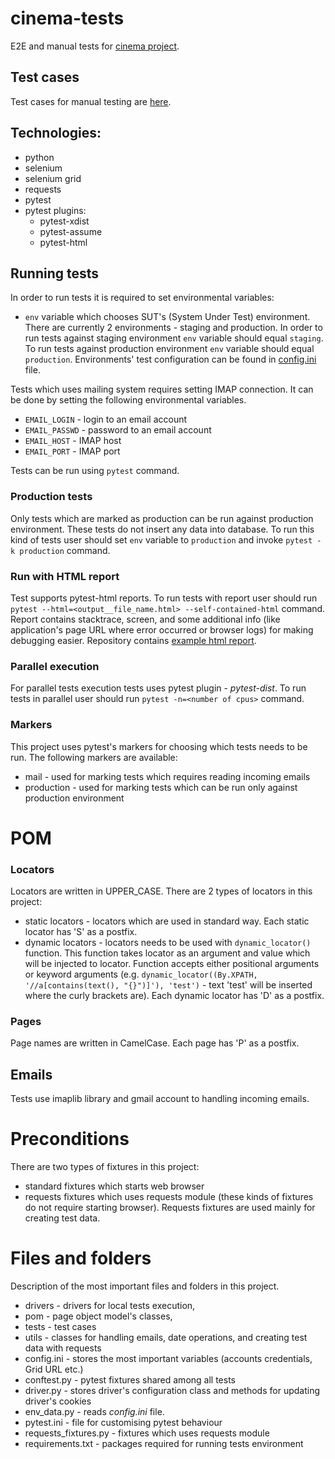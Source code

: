 # cinema-tests

E2E and manual tests for [cinema project](https://github.com/miloszhoc/cinema).

## Test cases

Test cases for manual testing
are [here](https://docs.google.com/spreadsheets/d/1waFV-8ZkhgdNZUMMdUEsn7iaLLuMzJ9fWcIrPRdYdkg/edit#gid=0).

## Technologies:

* python
* selenium
* selenium grid
* requests
* pytest
* pytest plugins:
    * pytest-xdist
    * pytest-assume
    * pytest-html

## Running tests

In order to run tests it is required to set environmental variables:

- `env` variable which chooses SUT's (System Under Test) environment. There are currently 2 environments - staging and
  production. In order to run tests against staging environment `env` variable should equal `staging`. To run tests
  against production environment `env` variable should equal `production`. Environments' test configuration can be found
  in [config.ini](./config.ini) file.

Tests which uses mailing system requires setting IMAP connection. It can be done by setting the following environmental
variables.

- `EMAIL_LOGIN` - login to an email account
- `EMAIL_PASSWD` - password to an email account
- `EMAIL_HOST` - IMAP host
- `EMAIL_PORT` - IMAP port

Tests can be run using `pytest` command.

### Production tests

Only tests which are marked as production can be run against production environment. These tests do not insert any data
into database. To run this kind of tests user should set `env` variable to `production` and
invoke `pytest -k production` command.

### Run with HTML report

Test supports pytest-html reports. To run tests with report user should
run `pytest --html=<output__file_name.html> --self-contained-html` command. Report contains stacktrace, screen, and some
additional info (like application's page URL where error occurred or browser logs) for making debugging easier.
Repository contains [example html report](./example_report.html).

### Parallel execution

For parallel tests execution tests uses pytest plugin - _pytest-dist_. To run tests in parallel user should
run `pytest -n=<number of cpus>` command.

### Markers

This project uses pytest's markers for choosing which tests needs to be run. The following markers are available:

- mail - used for marking tests which requires reading incoming emails
- production - used for marking tests which can be run only against production environment

# POM

### Locators

Locators are written in UPPER_CASE. There are 2 types of locators in this project:

* static locators - locators which are used in standard way. Each static locator has 'S' as a postfix.
* dynamic locators - locators needs to be used with `dynamic_locator()` function. This function takes locator as an
  argument and value which will be injected to locator. Function accepts either positional arguments or keyword
  arguments (e.g. `dynamic_locator((By.XPATH, '//a[contains(text(), "{}")]'), 'test')` - text 'test' will be inserted
  where the curly brackets are). Each dynamic locator has 'D' as a postfix.

### Pages

Page names are written in CamelCase. Each page has 'P' as a postfix.

## Emails

Tests use imaplib library and gmail account to handling incoming emails.

# Preconditions

There are two types of fixtures in this project:

- standard fixtures which starts web browser
- requests fixtures which uses requests module (these kinds of fixtures do not require starting browser). Requests
  fixtures are used mainly for creating test data.

# Files and folders

Description of the most important files and folders in this project.

* drivers - drivers for local tests execution,
* pom - page object model's classes,
* tests - test cases
* utils - classes for handling emails, date operations, and creating test data with requests
* config.ini - stores the most important variables (accounts credentials, Grid URL etc.)
* conftest.py - pytest fixtures shared among all tests
* driver.py - stores driver's configuration class and methods for updating driver's cookies
* env_data.py - reads _config.ini_ file.
* pytest.ini - file for customising pytest behaviour
* requests_fixtures.py - fixtures which uses requests module
* requirements.txt - packages required for running tests environment
